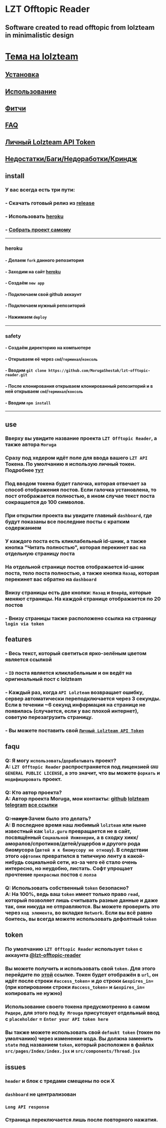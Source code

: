 # LZT Offtopic Reader 
## Software created to read offtopic from lolzteam in minimalistic design

# [Тема на lolzteam]()

## [Установка](#install)
## [Использование](#use)
## [Фитчи](#features)
## [FAQ](#faqu)
## [Личный Lolzteam API Token](#token)
## [Недостатки/Баги/Недоработки/Криндж](#issues)

## install

### У вас всегда есть три пути: 
### - Скачать готовый релиз из [release](https://github.com/MorugaShestak/lzt-offtopic-reader/releases)
### - Использовать [heroku](#heroku)
### - [Собрать проект самому](#safety)

-----

### heroku
#### - Делаем `fork` данного репозитория
#### - Заходим на сайт [heroku](https://heroku.com/)
#### - Создаём `new app`
#### - Подключаем свой github аккаунт
#### - Подключаем нужный репозиторий
#### - Нажимаем `deploy`

------

### safety
#### - Создаём директорию на компьютере
#### - Открываем её через `cmd`/`терминал`/`консоль`
#### - Вводим `git clone https://github.com/MorugaShestak/lzt-offtopic-reader.git`
#### - После клонирования открываем клонированный репозиторий и в ней открываем `cmd`/`терминал`/`консоль`
#### - Вводим `npm install`

----

## use

### Вверху вы увидите название проекта `LZT Offtopic Reader`, а также автора `Moruga`
### Сразу под хедером идёт поле для ввода вашего `LZT API` Токена. По умолчанию я использую личный токен. Подробнее [тут](#token)
### Под вводом токена будет галочка, которая отвечает за способ отображения постов. Если галочка установлена, то пост отображается полностью, в ином случае текст поста сокращается до 100 символов.
### При открытии проекта вы увидите главный `dashboard`, где будут показаны все последние посты с кратким содержанием
### У каждого поста есть кликлабельный id-шник, а также кнопка "Читать полностью", которая перекинет вас на отдельную страницу поста
### На отдельной странице постов отображается id-шник поста, тело поста полностью, а также кнопка `Назад`, которая перекинет вас обратно на `dashboard`
### Внизу страницы есть две кнопки: `Назад` и `Вперёд`, которые меняют страницы. На каждой странице отображается по 20 постов
### - Внизу страницы также расположено ссылка на страницу `login via token`


## features

### - Весь текст, который светиться ярко-зелёным цветом является ссылкой
### - `ID` поста является кликлабельным и он ведёт на оригинальный пост с lolzteam
### - Каждый раз, когда `API Lolzteam` возвращает ошибку, сервер автоматически переподключается через 3 секунды. Если в течении ~6 секунд информация на странице не появилась (случается, если у вас плохой интернет), советую перезагрузить страницу.
### - Вы можете поставить свой [`Личный Lolzteam API Token`](#token)

## faqu

### Q: Я могу `использовать`/`дорабатывать` проект? <br> A: `LZT Offtopic Reader` распространяется под лицензией `GNU GENERAL PUBLIC LICENSE`, а это значит, что вы можете `форкать` и `модифицировать` проект.
### Q: Кто автор проекта? <br> A: Автор проекта Moruga, мои контакты: [github](https://github.com/MorugaShestak) [lolzteam](https://lolz.guru/members/3842515/) [telegram](https://t.me/MorugaShest) [все ссылки](https://linktr.ee/morugashestak)
### Q:  ̶н̶а̶х̶у̶я̶  Зачем было это делать? <br> A: В последнее время наш любимый `lolzteam` или ныне известный как `lolz.guru` превращается не в сайт, посвящённый `Социальной Инженерии`, а в сходку хикк/аморалов/спротиков/детей/ущербов и другого рода биомусора (`детей я к биомусору не отношу`). В следствии этого `оффтопик` превратился в типичную ленту в какой-нибудь социальной сети, из-за чего её стало очень интересно, но неудобно, листать. Софт упрощает прочтение `прекрасных` постов с `лолза`
### Q: Использовать собственный `token` безопасно? <br> A: На 100%, ведь ваш `token` имеет только право `read`, который позволяет лишь считывать разные данные и даже так, они никуда не отправляются. Вы можете проверить это через `код элемента`, во вкладке `Network`. Если вы всё равно боитесь, вы всегда можете использовать дефолтный `token`

## token
### По умолчанию `LZT Offtopic Reader` использует `token` с аккаунта [@lzt-offtopic-reader](https://lolz.guru/members/5840017/)
### Вы можете получить и использовать свой `token`. Для этого перейдите по [этой](https://lolz.guru/account/authorize?client_id=gmbe1u75n3&response_type=token&scope=read) ссылке. Токен будет отображён в `url`, он идёт после строки `#access_token=` и до строки `&expires_in=` (при копировании строки `#access_token=` и `&expires_in=` копировать не нужно)
### Использование своего токена предусмотренно в самом `Ридере`, для этого под `By Mrouga` присутсвует отдельный ввод с `placeholder` = `Enter your API token here`
### Вы также можете использовать свой `defaukt token` (токен по умолчанию) через изменение кода. Вы должна заменить `state` под названием `token`, который расположен в файлах `src/pages/Index/index.jsx` и `src/components/Thread.jsx`

## issues
### `header` и блок с тредами смещены по оси X
### `dashboard` не централизован
### `Long API response`
### Страница переключается лишь после повторного нажатия.
